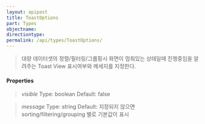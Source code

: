 ```yaml
---
layout: apipost
title: ToastOptions
part: Types
objectname: 
directiontype: 
permalink: /api/types/ToastOptions/
---
```



> 대량 데이터셋의 정렬/필터링/그룹핑시 화면이 멈춰있는 상태일때 진행중임을 알려주는 Toast View 표시여부와 메세지를 지정한다.


#### Properties

> *visible*
> Type: boolean
> Default: false
>

> *message*
> Type: string
> Default: 지정되지 않으면 sorting/filtering/grouping 별로 기본값이 표시
